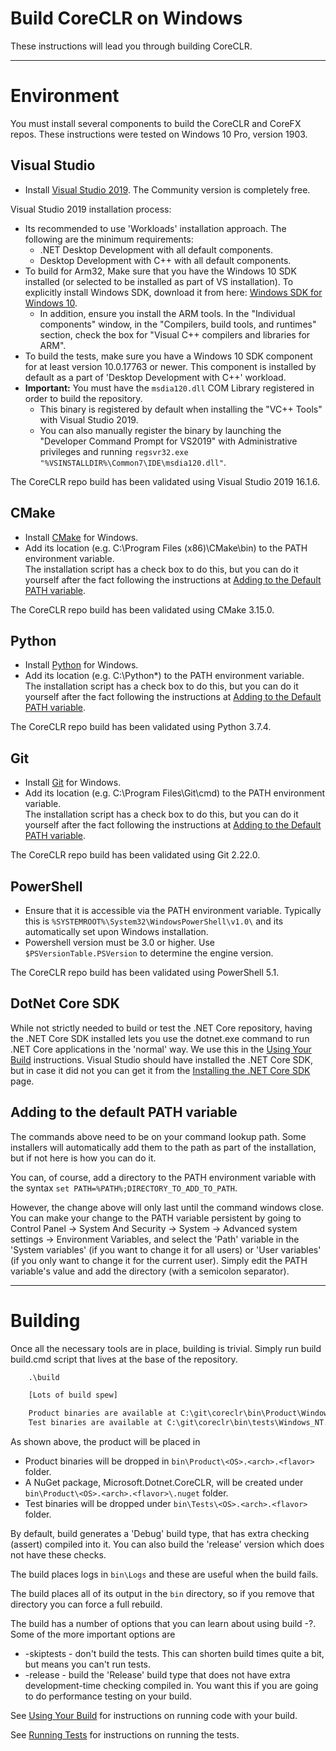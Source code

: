 Build CoreCLR on Windows
========================

These instructions will lead you through building CoreCLR.

----------------
# Environment

You must install several components to build the CoreCLR and CoreFX repos. These instructions were tested on Windows 10 Pro, version 1903.

## Visual Studio

- Install [Visual Studio 2019](https://visualstudio.microsoft.com/downloads/). The Community version is completely free.  

Visual Studio 2019 installation process:
* Its recommended to use 'Workloads' installation approach. The following are the minimum requirements:
  * .NET Desktop Development with all default components.
  * Desktop Development with C++ with all default components.
* To build for Arm32, Make sure that you have the Windows 10 SDK installed (or selected to be installed as part of VS installation). To explicitly install Windows SDK, download it from here: [Windows SDK for Windows 10](https://developer.microsoft.com/en-us/windows/downloads).
  * In addition, ensure you install the ARM tools. In the "Individual components" window, in the "Compilers, build tools, and runtimes" section, check the box for "Visual C++ compilers and libraries for ARM".
* To build the tests, make sure you have a Windows 10 SDK component for at least version 10.0.17763 or newer. This component is installed by default as a part of 'Desktop Development with C++' workload.
* **Important:** You must have the `msdia120.dll` COM Library registered in order to build the repository.
  * This binary is registered by default when installing the "VC++ Tools" with Visual Studio 2019.
  * You can also manually register the binary by launching the "Developer Command Prompt for VS2019" with Administrative privileges and running `regsvr32.exe "%VSINSTALLDIR%\Common7\IDE\msdia120.dll"`.

The CoreCLR repo build has been validated using Visual Studio 2019 16.1.6.

## CMake

- Install [CMake](http://www.cmake.org/download) for Windows.
- Add its location (e.g. C:\Program Files (x86)\CMake\bin) to the PATH environment variable.  
  The installation script has a check box to do this, but you can do it yourself after the fact following the instructions at [Adding to the Default PATH variable](#adding-to-the-default-path-variable).
  
The CoreCLR repo build has been validated using CMake 3.15.0.

## Python

- Install [Python](https://www.python.org/downloads/) for Windows.
- Add its location (e.g. C:\Python*\) to the PATH environment variable.  
  The installation script has a check box to do this, but you can do it yourself after the fact following the instructions at [Adding to the Default PATH variable](#adding-to-the-default-path-variable).

The CoreCLR repo build has been validated using Python 3.7.4.

## Git

- Install [Git](https://git-for-windows.github.io/) for Windows.
- Add its location (e.g. C:\Program Files\Git\cmd) to the PATH environment variable.  
  The installation script has a check box to do this, but you can do it yourself after the fact following the instructions at [Adding to the Default PATH variable](#adding-to-the-default-path-variable).

The CoreCLR repo build has been validated using Git 2.22.0.

## PowerShell

- Ensure that it is accessible via the PATH environment variable. Typically this is `%SYSTEMROOT%\System32\WindowsPowerShell\v1.0\` and its automatically set upon Windows installation.
- Powershell version must be 3.0 or higher. Use `$PSVersionTable.PSVersion` to determine the engine version.

The CoreCLR repo build has been validated using PowerShell 5.1.

## DotNet Core SDK

While not strictly needed to build or test the .NET Core repository, having the .NET Core SDK installed lets you use the dotnet.exe command to run .NET Core applications in the 'normal' way.   We use this in the 
[Using Your Build](../workflow/UsingYourBuild.md) instructions.  Visual Studio should have
installed the .NET Core SDK, but in case it did not you can get it from the [Installing the .NET Core SDK](https://dotnet.microsoft.com/download) page.  

## Adding to the default PATH variable

The commands above need to be on your command lookup path.   Some installers will automatically add them to the path as part of the installation, but if not here is how you can do it.  

You can, of course, add a directory to the PATH environment variable with the syntax `set PATH=%PATH%;DIRECTORY_TO_ADD_TO_PATH`.

However, the change above will only last until the command windows close.   You can make your change to
the PATH variable persistent by going to  Control Panel -> System And Security -> System -> Advanced system settings -> Environment Variables, 
and select the 'Path' variable in the 'System variables' (if you want to change it for all users) or 'User variables' (if you only want
to change it for the current user).  Simply edit the PATH variable's value and add the directory (with a semicolon separator).

-------------------------------------
# Building

Once all the necessary tools are in place, building is trivial.  Simply run build build.cmd script that lives at
the base of the repository.   

```bat
    .\build 

    [Lots of build spew]

    Product binaries are available at C:\git\coreclr\bin\Product\Windows_NT.x64.debug
    Test binaries are available at C:\git\coreclr\bin\tests\Windows_NT.x64.debug
```

As shown above, the product will be placed in 

- Product binaries will be dropped in `bin\Product\<OS>.<arch>.<flavor>` folder. 
- A NuGet package, Microsoft.Dotnet.CoreCLR, will be created under `bin\Product\<OS>.<arch>.<flavor>\.nuget` folder. 
- Test binaries will be dropped under `bin\Tests\<OS>.<arch>.<flavor>` folder.

By default, build generates a 'Debug' build type, that has extra checking (assert) compiled into it. You can
also build the 'release' version which does not have these checks.

The build places logs in `bin\Logs` and these are useful when the build fails.

The build places all of its output in the `bin` directory, so if you remove that directory you can force a 
full rebuild.    

The build has a number of options that you can learn about using build -?.   Some of the more important options are

 * -skiptests - don't build the tests.   This can shorten build times quite a bit, but means you can't run tests.
 * -release - build the 'Release' build type that does not have extra development-time checking compiled in.
 You want this if you are going to do performance testing on your build. 

See [Using Your Build](../workflow/UsingYourBuild.md) for instructions on running code with your build.  

See [Running Tests](../workflow/RunningTests.md) for instructions on running the tests.  
